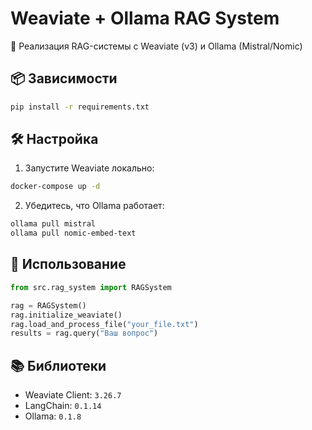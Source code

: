 # Weaviate + Ollama RAG System

🚀 Реализация RAG-системы с Weaviate (v3) и Ollama (Mistral/Nomic)

## 📦 Зависимости
```bash
pip install -r requirements.txt
```

## 🛠 Настройка
1. Запустите Weaviate локально:
```bash
docker-compose up -d
```

2. Убедитесь, что Ollama работает:
```bash
ollama pull mistral
ollama pull nomic-embed-text
```

## 🚀 Использование
```python
from src.rag_system import RAGSystem

rag = RAGSystem()
rag.initialize_weaviate()
rag.load_and_process_file("your_file.txt")
results = rag.query("Ваш вопрос")
```

## 📚 Библиотеки
- Weaviate Client: `3.26.7`
- LangChain: `0.1.14`
- Ollama: `0.1.8`